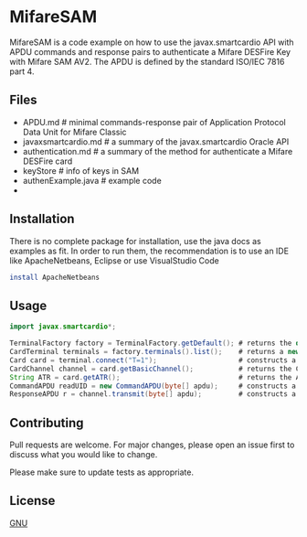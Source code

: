 # MifareSAM

MifareSAM is a code example on how to use the javax.smartcardio API with APDU commands and response pairs to authenticate a Mifare DESFire Key with Mifare SAM AV2.
The APDU is defined by the standard ISO/IEC 7816 part 4.

## Files
* APDU.md               # minimal commands-response pair of Application Protocol Data Unit for Mifare Classic
* javaxsmartcardio.md   # a summary of the javax.smartcardio Oracle API
* authentication.md     # a summary of the method for authenticate a Mifare DESFire card
* keyStore              # info of keys in SAM
* authenExample.java    # example code
* 

## Installation 

There is no complete package for installation, use the java docs as examples as fit. In order to run them, the recommendation is to use
an IDE like ApacheNetbeans, Eclipse or use VisualStudio Code

```bash
install ApacheNetbeans
```

## Usage

```java
import javax.smartcardio*;

TerminalFactory factory = TerminalFactory.getDefault(); # returns the default TerminalFactory instance
CardTerminal terminals = factory.terminals().list();    # returns a new CardTerminals object encapsulating the terminals supported by this factory
Card card = terminal.connect("T=1");                    # constructs a new Card object (the protocol in use for this types of cards, for example "T=0" or "T=1")
CardChannel channel = card.getBasicChannel();           # returns the CardChannel for the basic logical channel
String ATR = card.getATR();                             # returns the ATR of this card
CommandAPDU readUID = new CommandAPDU(byte[] apdu);     # constructs a CommandAPDU from a byte array containing the complete APDU contents (header and body)
ResponseAPDU r = channel.transmit(byte[] apdu);         # constructs a ResponseAPDU from a byte array containing the complete APDU contents (conditional body and trailed)

```

## Contributing
Pull requests are welcome. For major changes, please open an issue first to discuss what you would like to change.

Please make sure to update tests as appropriate.

## License
[GNU](https://www.gnu.org/licenses/gpl-3.0.html/)

